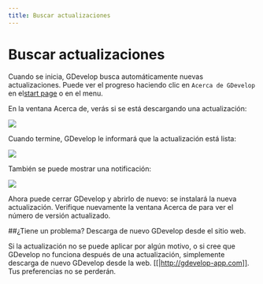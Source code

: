 ```yaml
---
title: Buscar actualizaciones
---
```

# Buscar actualizaciones

Cuando se inicia, GDevelop busca automáticamente nuevas actualizaciones. Puede ver el progreso haciendo clic en `Acerca de GDevelop` en el[start page](/gdevelop5/interface) o en el menu.

En la ventana Acerca de, verás si se está descargando una actualización:

![](/gdevelop5/interface/update-being-downloaded.png)

Cuando termine, GDevelop le informará que la actualización está lista:

![](/gdevelop5/interface/update-downloaded.png)

También se puede mostrar una notificación:

![](/gdevelop5/interface/update-notification-macos.png)

Ahora puede cerrar GDevelop y abrirlo de nuevo: se instalará la nueva actualización. Verifique nuevamente la ventana Acerca de para ver el número de versión actualizado.

##¿Tiene un problema? Descarga de nuevo GDevelop desde el sitio web.

Si la actualización no se puede aplicar por algún motivo, o si cree que GDevelop no funciona después de una actualización, simplemente descarga de nuevo GDevelop desde la web. [[|http://gdevelop-app.com]]. Tus preferencias no se perderán.
